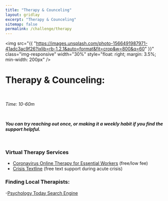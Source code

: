 ```yaml
---
title: "Therapy & Counceling"
layout: gridlay
excerpt: "Therapy & Counceling"
sitemap: false
permalink: /challenge/therapy
---
```



<img src="{{ "https://images.unsplash.com/photo-1566491987971-41adc3ac9f26?ixlib=rb-1.2.1&auto=format&fit=crop&w=800&q=60" }}" class="img-responsive" width="30%" style="float: right; margin: 3.5%; min-width: 200px" />


# Therapy & Counceling: 

&nbsp;

*Time: 10-60m*

&nbsp;

***You can try reaching out once, or making it a weekly habit if you find the support helpful.***

&nbsp;
&nbsp;
&nbsp;

### Virtual Therapy Services
- <a href="https://www.coronavirusonlinetherapy.org/" target="_blank">Coronavirus Online Therapy for Essential Workers</a> (free/low fee)
- <a href="https://www.crisistextline.org/text-us/" target="_blank">Crisis Textline</a> (free text support during acute crisis)

### Finding Local Therapists:
-<a href="https://www.psychologytoday.com/us" target="_blank">Psychology Today Search Engine</a>


&nbsp;
&nbsp;


